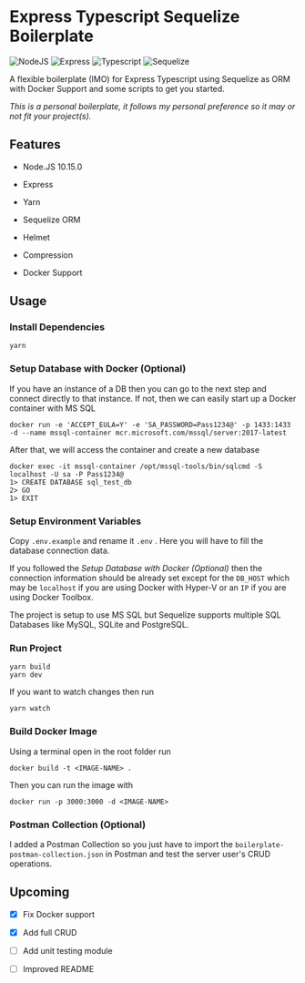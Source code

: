 # Express Typescript Sequelize Boilerplate

![NodeJS](https://d2eip9sf3oo6c2.cloudfront.net/tags/images/000/000/256/square_128/nodejslogo.png) ![Express](http://appi.ly/images/tech-small/express.png) ![Typescript](https://releasebutler.now.sh/images/typescript.png) ![Sequelize](https://d2eip9sf3oo6c2.cloudfront.net/tags/images/000/001/101/square_128/sequelizelogo.png)

A flexible boilerplate (IMO) for Express Typescript using Sequelize as ORM with Docker Support and some scripts to get you started.

  

*This is a personal boilerplate, it follows my personal preference so it may or not fit your project(s).*

  

## Features

  

- Node.JS 10.15.0

- Express

- Yarn

- Sequelize ORM

- Helmet

- Compression

- Docker Support

  

## Usage

### Install Dependencies

    yarn

### Setup Database with Docker (Optional)

If you have an instance of a DB then you can go to the next step and connect directly to that instance. If not, then we can easily start up a Docker container with MS SQL

    docker run -e 'ACCEPT_EULA=Y' -e 'SA_PASSWORD=Pass1234@' -p 1433:1433 -d --name mssql-container mcr.microsoft.com/mssql/server:2017-latest

After that, we will access the container and create a new database

    docker exec -it mssql-container /opt/mssql-tools/bin/sqlcmd -S localhost -U sa -P Pass1234@
    1> CREATE DATABASE sql_test_db
    2> GO
    1> EXIT

### Setup Environment Variables

Copy  `.env.example`  and rename it  `.env` . Here you will have to fill the database connection data. 

If you followed the *Setup Database with Docker (Optional)* then the connection information should be already set except for the `DB_HOST` which may be `localhost` if you are using Docker with Hyper-V or an `IP` if you are using Docker Toolbox.

The project is setup to use MS SQL but Sequelize supports multiple SQL Databases like MySQL, SQLite and PostgreSQL.

### Run Project 

    yarn build
    yarn dev

If you want to watch changes then run

    yarn watch

### Build Docker Image

Using a terminal open in the root folder run

    docker build -t <IMAGE-NAME> .

Then you can run the image with

    docker run -p 3000:3000 -d <IMAGE-NAME>

### Postman Collection (Optional)

I added a Postman Collection so you just have to import the `boilerplate-postman-collection.json` in Postman and test the server user's CRUD operations.

## Upcoming

- [x] Fix Docker support
- [x] Add full CRUD
- [ ] Add unit testing module
- [ ] Improved README
 
